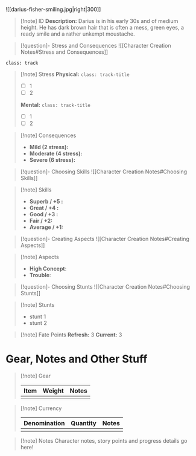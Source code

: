![[darius-fisher-smiling.jpg|right|300]]
> [!note] ID
> **Description:** Darius is in his early 30s and of medium height. He has dark brown hair that is often a mess, green eyes, a ready smile and a rather unkempt moustache.

> [!question]- Stress and Consequences
> ![[Character Creation Notes#Stress and Consequences]]

`class: track`
> [!note] Stress
> **Physical:** `class: track-title`
> - [ ] 1
> - [ ] 2
> 
> **Mental:** `class: track-title`
>  - [ ] 1
>  - [ ] 2

> [!note] Consequences
> - **Mild (2 stress):** 
> - **Moderate (4 stress):** 
> - **Severe (6 stress):** 

> [!question]- Choosing Skills 
> ![[Character Creation Notes#Choosing Skills]]

> [!note] Skills
>  - **Superb / +5 :**  
>  - **Great / +4 :**  
>  - **Good / +3 :** 
>  - **Fair / +2:**
>  - **Average / +1:** 

> [!question]- Creating Aspects
> ![[Character Creation Notes#Creating Aspects]]

> [!note] Aspects
> - **High Concept**:
> - **Trouble**:

> [!question]- Choosing Stunts
> ![[Character Creation Notes#Choosing Stunts]]

> [!note] Stunts
> - stunt 1
> - stunt 2

> [!note] Fate Points
> **Refresh:** 3
> **Current:** 3

# Gear, Notes and Other Stuff

> [!note] Gear
> 
> | Item | Weight | Notes |
> | ---- | ------ | ----- |
> |      |        |       |

> [!note] Currency
> 
> | Denomination | Quantity | Notes |
> | ---- | ------ | ----- |
> |      |        |       |

> [!note] Notes
> Character notes, story points and progress details go here!